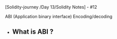 
[Solidity-journey /Day 13/Solidity Notes] - #12


ABI (Application binary interface) Encoding/decoding 

- What is ABI ? 
    -   